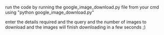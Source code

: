 run the code by running the google_image_download.py file from your cmd using "python google_image_download.py"

enter the details required and the query and the number of images to download and the images will finish downloading in a few seconds ;)
